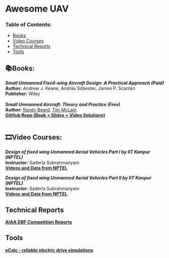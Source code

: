 # Awesome UAV

### **Table of Contents:**
* [Books](#booksbooks)
* [Video Courses](#film_stripvideo-courses)
* [Technical Reports](#technical-reports)
* [Tools](#tools)
## :books:Books:
***Small Unmanned Fixed‐wing Aircraft Design: A Practical Approach (Paid)*** <br />
**Author:**  Andrew J. Keane, András Sóbester, James P. Scanlan <br />
**Publisher:** Wiley <br />
<br />
***Small Unmanned Aircraft: Theory and Practice (Free)*** <br />
**Author:** [Randy Beard](https://ece.byu.edu/directory/randy-beard), [Tim McLain](https://www.me.byu.edu/faculty/timmclain) <br />
[**GitHub Repo (Book + Slides + Video Solutions)**](https://github.com/randybeard/mavsim_public)  <br />
<br />

## :film_strip:Video Courses: 

***Design of fixed wing Unmanned Aerial Vehicles Part I by IIT Kanpur (NPTEL)*** <br />
**Instructor:** Saderla Subrahmanyam <br />
[**Videos and Data from NPTEL**](https://nptel.ac.in/courses/101104073)  <br />

***Design of fixed wing Unmanned Aerial Vehicles Part II by IIT Kanpur (NPTEL)*** <br />
**Instructor:** Saderla Subrahmanyam <br />
[**Videos and Data from NPTEL**](https://nptel.ac.in/courses/101104083)  <br />

## Technical Reports
[**AIAA DBF Competition Reports**](https://www.aiaa.org/dbf/previous-competitions)

## Tools
[**eCalc - reliable electric drive simulations**](https://www.ecalc.ch/)
